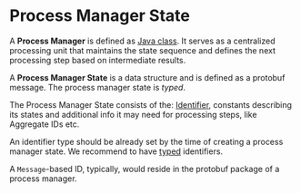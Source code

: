 # Process Manager State

A **Process Manager** is defined as [Java class](../java/process-manager.md). It serves as a centralized processing unit that maintains the state sequence and defines the next processing step based on intermediate results.

A **Process Manager State** is a data structure and is defined as a protobuf message.
The process manager state is *typed*.

The Process Manager State consists of the: [Identifier](./identifiers.md), constants describing its states and additional info it may need for processing steps, like Aggregate IDs etc.

An identifier type should be already set by the time of creating a process manager state. We recommend to have [typed](../motivation/strongly-typed.md) identifiers.

A `Message`-based ID, typically, would reside in the protobuf package of a process manager.